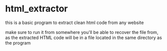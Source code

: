 # html_extractor

this is a basic program to extract clean html code from any website

make sure to run it from somewhere you'll be able to recover the file from,
as the extracted HTML code will be in a file located in the same directory as the program

